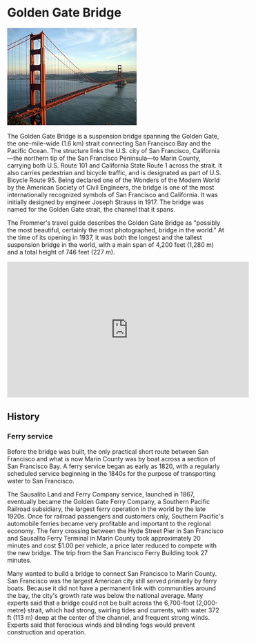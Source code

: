# Golden Gate Bridge
![Golden Gate Bridge](https://github.com/sasuga-hitachi/sample2/blob/main/GoldenGateBridge-001.jpg)

The Golden Gate Bridge is a suspension bridge spanning the Golden Gate, the one-mile-wide (1.6 km) strait connecting San Francisco Bay and the Pacific Ocean. The structure links the U.S. city of San Francisco, California—the northern tip of the San Francisco Peninsula—to Marin County, carrying both U.S. Route 101 and California State Route 1 across the strait. It also carries pedestrian and bicycle traffic, and is designated as part of U.S. Bicycle Route 95. Being declared one of the Wonders of the Modern World by the American Society of Civil Engineers, the bridge is one of the most internationally recognized symbols of San Francisco and California. It was initially designed by engineer Joseph Strauss in 1917. The bridge was named for the Golden Gate strait, the channel that it spans.

The Frommer's travel guide describes the Golden Gate Bridge as "possibly the most beautiful, certainly the most photographed, bridge in the world." At the time of its opening in 1937, it was both the longest and the tallest suspension bridge in the world, with a main span of 4,200 feet (1,280 m) and a total height of 746 feet (227 m).

<iframe width="560" height="315" src="https://youtu.be/hanE_bysWro" title="San Francisco California | 4K Drone Footage" frameborder="0" allow="accelerometer; autoplay; clipboard-write;encrypted-media; gyroscope; picture-in-picture" allowfullscreen></iframe>

## History
### Ferry service
Before the bridge was built, the only practical short route between San Francisco and what is now Marin County was by boat across a section of San Francisco Bay. A ferry service began as early as 1820, with a regularly scheduled service beginning in the 1840s for the purpose of transporting water to San Francisco.

The Sausalito Land and Ferry Company service, launched in 1867, eventually became the Golden Gate Ferry Company, a Southern Pacific Railroad subsidiary, the largest ferry operation in the world by the late 1920s. Once for railroad passengers and customers only, Southern Pacific's automobile ferries became very profitable and important to the regional economy. The ferry crossing between the Hyde Street Pier in San Francisco and Sausalito Ferry Terminal in Marin County took approximately 20 minutes and cost $1.00 per vehicle, a price later reduced to compete with the new bridge. The trip from the San Francisco Ferry Building took 27 minutes.

Many wanted to build a bridge to connect San Francisco to Marin County. San Francisco was the largest American city still served primarily by ferry boats. Because it did not have a permanent link with communities around the bay, the city's growth rate was below the national average. Many experts said that a bridge could not be built across the 6,700-foot (2,000-metre) strait, which had strong, swirling tides and currents, with water 372 ft (113 m) deep at the center of the channel, and frequent strong winds. Experts said that ferocious winds and blinding fogs would prevent construction and operation.

